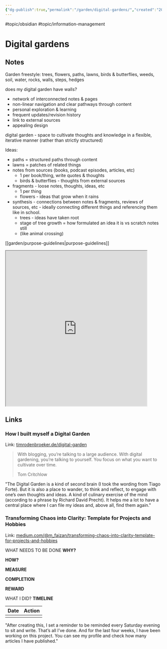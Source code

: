 ```yaml
---
{"dg-publish":true,"permalink":"/garden/digital-gardens/","created":"2025-01-13T21:43:00.294-05:00","updated":"2025-01-31T22:33:30.500-05:00"}
---
```


#topic/obsidian #topic/information-management

# Digital gardens

## Notes

Garden freestyle: 
trees, flowers, paths, lawns, birds & butterflies, weeds, soil, water, rocks, walls, steps, hedges

does my digital garden have walls?

- network of interconnected notes & pages
- non-linear navigation and clear pathways through content
- personal exploration & learning
- frequent updates/revision history
- link to external sources
- appealing design

digital garden - space to cultivate thoughts and knowledge in a flexible, iterative manner (rather than strictly structured)

Ideas:
* paths = structured paths through content
* lawns = patches of related things
* notes from sources (books, podcast episodes, articles, etc)
	* 1 per book/thing, write quotes & thoughts
	* birds & butterflies - thoughts from external sources
* fragments - loose notes, thoughts, ideas, etc
	* 1 per thing
	* flowers - ideas that grow when it rains
* synthesis - connections between notes & fragments, reviews of sources, etc - ideally connecting different things and referencing them like in school.
	* trees - ideas have taken root
	- stage of tree growth = how formulated an idea it is vs scratch notes still
	- (like animal crossing)

[[garden/purpose-guidelines\|purpose-guidelines]]

<iframe src="https://www.are.na/max-bones/digitalgarden-8iohdsr1rc4" width="90%" height="500" allow="autoplay"></iframe>

## Links
### How I built myself a Digital Garden
Link: [timrodenbroeker.de/digital-garden](https://timrodenbroeker.de/digital-garden/)

> With blogging, you’re talking to a large audience. With digital gardening, you’re talking to yourself. You focus on what you want to cultivate over time.
> 
> Tom Critchlow

"The Digital Garden is a kind of second brain (I took the wording from Tiago Forte). But it is also a place to wander, to think and reflect, to engage with one’s own thoughts and ideas. A kind of culinary exercise of the mind (according to a phrase by Richard David Precht). It helps me a lot to have a central place where I can file my ideas and, above all, find them again."

### Transforming Chaos into Clarity: Template for Projects and Hobbies
Link: [medium.com/@m_faizan/transforming-chaos-into-clarity-template-for-projects-and-hobbies](https://medium.com/@m_faizan/transforming-chaos-into-clarity-template-for-projects-and-hobbies-57b78279f15e)

WHAT NEEDS TO BE DONE
**WHY?**

**HOW?**

**MEASURE**

**COMPLETION**

**REWARD**

WHAT I DID?
**TIMELINE**

| Date | Action |
| ---- | ------ |
|      |        |

"After creating this, I set a reminder to be reminded every Saturday evening to sit and write. That’s all I’ve done. And for the last four weeks, I have been working on this project. You can see my profile and check how many articles I have published."

